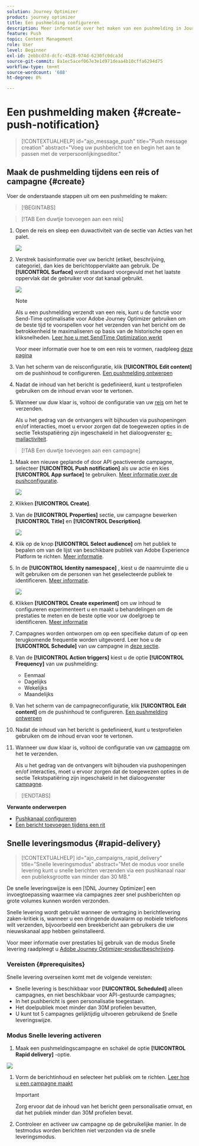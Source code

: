 ```yaml
---
solution: Journey Optimizer
product: journey optimizer
title: Een pushmelding configureren
description: Meer informatie over het maken van een pushmelding in Journey Optimizer
feature: Push
topic: Content Management
role: User
level: Beginner
exl-id: 2ebbcd7d-dcfc-4528-974d-6230fc0dca3d
source-git-commit: 8a1ec5acef067e3e1d971deaa4b10cffa6294d75
workflow-type: tm+mt
source-wordcount: '688'
ht-degree: 0%

---
```


# Een pushmelding maken {#create-push-notification}

>[!CONTEXTUALHELP]
>id="ajo_message_push"
>title="Push message creation"
>abstract="Voeg uw pushbericht toe en begin het aan te passen met de verpersoonlijkingseditor."

## Maak de pushmelding tijdens een reis of campagne {#create}

Voer de onderstaande stappen uit om een pushmelding te maken:

>[!BEGINTABS]

>[!TAB Een duwtje toevoegen aan een reis]

1. Open de reis en sleep een duwactiviteit van de sectie van Acties van het palet.

   ![](assets/push_create_1.png)

1. Verstrek basisinformatie over uw bericht (etiket, beschrijving, categorie), dan kies de berichtoppervlakte aan gebruik. De **[!UICONTROL Surface]** wordt standaard voorgevuld met het laatste oppervlak dat de gebruiker voor dat kanaal gebruikt.

   ![](assets/push_create_2.png)

   >[!NOTE]
   >
   >Als u een pushmelding verzendt van een reis, kunt u de functie voor Send-Time optimalisatie voor Adobe Journey Optimizer gebruiken om de beste tijd te voorspellen voor het verzenden van het bericht om de betrokkenheid te maximaliseren op basis van de historische open en kliksnelheden. [Leer hoe u met SendTime Optimization werkt](../building-journeys/journeys-message.md#send-time-optimization)

   Voor meer informatie over hoe te om een reis te vormen, raadpleeg [deze pagina](../building-journeys/journey-gs.md)

1. Van het scherm van de reisconfiguratie, klik **[!UICONTROL Edit content]** om de pushinhoud te configureren. [Een pushmelding ontwerpen](design-push.md)

1. Nadat de inhoud van het bericht is gedefinieerd, kunt u testprofielen gebruiken om de inhoud ervan voor te vertonen.

1. Wanneer uw duw klaar is, voltooi de configuratie van uw [reis](../building-journeys/journey-gs.md) om het te verzenden.

   Als u het gedrag van de ontvangers wilt bijhouden via pushopeningen en/of interacties, moet u ervoor zorgen dat de toegewezen opties in de sectie Tekstspatiëring zijn ingeschakeld in het dialoogvenster [e-mailactiviteit](../building-journeys/journeys-message.md).

>[!TAB Een duwtje toevoegen aan een campagne]

1. Maak een nieuwe geplande of door API geactiveerde campagne, selecteer **[!UICONTROL Push notification]** als uw actie en kies **[!UICONTROL App surface]** te gebruiken. [Meer informatie over de pushconfiguratie](push-configuration.md).

   ![](assets/push_create_3.png)

1. Klikken **[!UICONTROL Create]**.

1. Van de **[!UICONTROL Properties]** sectie, uw campagne bewerken **[!UICONTROL Title]** en **[!UICONTROL Description]**.

   ![](assets/push_create_4.png)

1. Klik op de knop **[!UICONTROL Select audience]** om het publiek te bepalen om van de lijst van beschikbare publiek van Adobe Experience Platform te richten. [Meer informatie](../audience/about-audiences.md).

1. In de **[!UICONTROL Identity namespace]** , kiest u de naamruimte die u wilt gebruiken om de personen van het geselecteerde publiek te identificeren. [Meer informatie](../event/about-creating.md#select-the-namespace).

   ![](assets/push_create_5.png)

1. Klikken **[!UICONTROL Create experiment]** om uw inhoud te configureren experimenteert u en maakt u behandelingen om de prestaties te meten en de beste optie voor uw doelgroep te identificeren. [Meer informatie](../campaigns/content-experiment.md)

1. Campagnes worden ontworpen om op een specifieke datum of op een terugkomende frequentie worden uitgevoerd. Leer hoe u de **[!UICONTROL Schedule]** van uw campagne in [deze sectie](../campaigns/create-campaign.md#schedule).

1. Van de **[!UICONTROL Action triggers]** kiest u de optie **[!UICONTROL Frequency]** van uw pushmelding:

   * Eenmaal
   * Dagelijks
   * Wekelijks
   * Maandelijks

1. Van het scherm van de campagneconfiguratie, klik **[!UICONTROL Edit content]** om de pushinhoud te configureren. [Een pushmelding ontwerpen](design-push.md)

1. Nadat de inhoud van het bericht is gedefinieerd, kunt u testprofielen gebruiken om de inhoud ervan voor te vertonen.

1. Wanneer uw duw klaar is, voltooi de configuratie van uw [campagne](../campaigns/create-campaign.md) om het te verzenden.

   Als u het gedrag van de ontvangers wilt bijhouden via pushopeningen en/of interacties, moet u ervoor zorgen dat de toegewezen opties in de sectie Tekstspatiëring zijn ingeschakeld in het dialoogvenster [campagne](../campaigns/create-campaign.md).

>[!ENDTABS]

**Verwante onderwerpen**

* [Pushkanaal configureren](push-gs.md)
* [Een bericht toevoegen tijdens een rit](../building-journeys/journeys-message.md)

## Snelle leveringsmodus {#rapid-delivery}

>[!CONTEXTUALHELP]
>id="ajo_campaigns_rapid_delivery"
>title="Snelle leveringsmodus"
>abstract="Met de modus voor snelle levering kunt u snelle berichten verzenden via een pushkanaal naar een publieksgrootte van minder dan 30 MB."

De snelle leveringswijze is een [!DNL Journey Optimizer] een invoegtoepassing waarmee via campagnes zeer snel pushberichten op grote volumes kunnen worden verzonden.

Snelle levering wordt gebruikt wanneer de vertraging in berichtlevering zaken-kritiek is, wanneer u een dringende duwalarm op mobiele telefoons wilt verzenden, bijvoorbeeld een breekbericht aan gebruikers die uw nieuwskanaal app hebben geïnstalleerd.

Voor meer informatie over prestaties bij gebruik van de modus Snelle levering raadpleegt u [Adobe Journey Optimizer-productbeschrijving](https://helpx.adobe.com/legal/product-descriptions/adobe-journey-optimizer.html).

### Vereisten {#prerequisites}

Snelle levering overseinen komt met de volgende vereisten:

* Snelle levering is beschikbaar voor **[!UICONTROL Scheduled]** alleen campagnes, en niet beschikbaar voor API-gestuurde campagnes;
* In het pushbericht is geen personalisatie toegestaan.
* Het doelpubliek moet minder dan 30M profielen bevatten,
* U kunt tot 5 campagnes gelijktijdig uitvoeren gebruikend de Snelle leveringswijze.

### Modus Snelle levering activeren

1. Maak een pushmeldingscampagne en schakel de optie **[!UICONTROL Rapid delivery]** -optie.

![](assets/create-campaign-burst.png)

1. Vorm de berichtinhoud en selecteer het publiek om te richten. [Leer hoe u een campagne maakt](#create)

   >[!IMPORTANT]
   >
   >Zorg ervoor dat de inhoud van het bericht geen personalisatie omvat, en dat het publiek minder dan 30M profielen bevat.

1. Controleer en activeer uw campagne op de gebruikelijke manier. In de testmodus worden berichten niet verzonden via de snelle leveringsmodus.